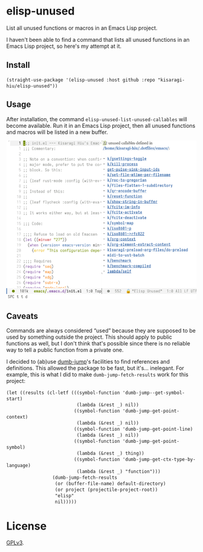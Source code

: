 # elisp-unused

List all unused functions or macros in an Emacs Lisp project.

I haven't been able to find a command that lists all unused functions in an Emacs Lisp project, so here's my attempt at it.

## Install

```elisp
(straight-use-package '(elisp-unused :host github :repo "kisaragi-hiu/elisp-unused"))
```

## Usage

After installation, the command `elisp-unused-list-unused-callables` will become available. Run it in an Emacs Lisp project, then all unused functions and macros will be listed in a new buffer.

![Emacs showing two buffers, one displaying a file called init.el, and another listing unused callables in /home/kisaragi-hiu/.dotfiles/emacs/.](./elisp-unused-1.0.png)

## Caveats

Commands are always considered “used” because they are supposed to be used by something outside the project. This should apply to public functions as well, but I don't think that's possible since there is no reliable way to tell a public function from a private one.

I decided to (ab)use [dumb-jump](https://github.com/jacktasia/dumb-jump)'s facilities to find references and definitions. This allowed the package to be fast, but it's… inelegant. For example, this is what I did to make `dumb-jump-fetch-results` work for this project:

```elisp
(let ((results (cl-letf (((symbol-function 'dumb-jump--get-symbol-start)
                          (lambda (&rest _) nil))
                         ((symbol-function 'dumb-jump-get-point-context)
                          (lambda (&rest _) nil))
                         ((symbol-function 'dumb-jump-get-point-line)
                          (lambda (&rest _) nil))
                         ((symbol-function 'dumb-jump-get-point-symbol)
                          (lambda (&rest _) thing))
                         ((symbol-function 'dumb-jump-get-ctx-type-by-language)
                          (lambda (&rest _) "function")))
                 (dumb-jump-fetch-results
                  (or (buffer-file-name) default-directory)
                  (or project (projectile-project-root))
                  "elisp"
                  nil)))))
```

# License

[GPLv3](./LICENSE).
